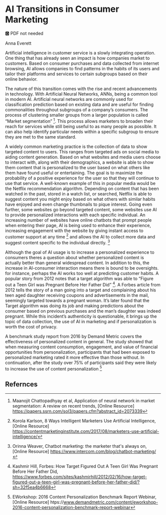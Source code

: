 # AI Transitions in Consumer Marketing

:o2: PDF not needed

Anna Everett

Artificial intelligence in customer service is a slowly integrating
operation. One thing that has already seen an impact is how companies
market to customers. Based on consumer purchases and data collected
from internet browsing, AI allows companies to find patterns in the
habits of its users and tailor their platforms and services to certain
subgroups based on their online behavior.

The nature of this transition comes with the rise and recent
advancements in technology. With Artificial Neural Networks, ANNs,
being a common tool in modern AI. Artificial neural networks are
commonly used for classification prediction based on existing data and
are useful for finding commonalities throughout subgroups of a
company’s consumers. The process of clustering smaller groups from a
larger population is called “Market segmentation” [^1]. This process 
allows marketers to broaden their reach for services while still being 
useful to as many people as possible. It can also help identify 
particular needs within a specific subgroup to ensure they are met 
to the same standard.

A widely common marketing practice is the collection of data to show
targeted content to users. This ranges from targeted ads on social
media to aiding content generation. Based on what websites and media
users choose to interact with, along with their demographics, a
website is able to show them content that is personalized to the user
based on what others like them have found useful or entertaining. The
goal is to maximize the probability of a positive experience for the
user so that they will continue to use that service. A well-known
example of this in popular media would be the Netflix recommendation
algorithm. Depending on content that has been watched in the past,
stored in a watch list, or searched, Netflix is able to suggest
content you might enjoy based on what others with similar habits have
enjoyed and even change thumbnails to pique interest. Going even
further, some websites go beyond targeted content, some websites use
AI to provide personalized interactions with each specific individual.
An increasing number of websites have online chatbots that prompt
people when entering their page, AI is being used to enhance their
experience, increasing engagement with the website by giving instant
access to customer support at any time [^2] and allows the AI to collect
more data and suggest content specific to the individual directly. [^3]

Although the goal of AI usage is to increase a personalized experience
to consumers theres a question about whether personalized content is
actually better than general widespread content. In addition to this,
the increase in AI-consumer interaction means there is bound to be
oversights. for instance, perhaps the AI works too well at predicting
customer habits. A popular story from 2012 notes that a target
algorithm was able to “Figure out a Teen Girl was Pregnant Before Her
Father Did” [^4]. A Forbes article from 2012 tells the story
of a man going into a target and complaining about his teen aged
daughter receiving coupons and advertisements in the mail, seemingly
targeted towards a pregnant woman. It’s later found that the Target
algorithm was doing its job and making predictions about the consumer
based on previous purchases and the man’s daughter was indeed
pregnant. While this incident’s authenticity is questionable, it
brings up the topic of data collection, the use of AI in marketing and
if personalization is worth the cost of privacy.

A benchmark study report from 2016 by Demand Metric covers the
effectiveness of personalized content in general. The study showed
that when measuring content consumption, engagement, and value of
financial opportunities from personalization, participants that had
been exposed to personalized marketing rated it more effective than
those without. In continuation, after the study over 75% of
participants said they were likely to increase the use of content
personalization [^5]

## Refernces
 [^1]: Maanojit Chattopadhyay et al, Application of neural network in market segmentation: A review on recent trends, [Online Resource] https://papers.ssrn.com/sol3/papers.cfm?abstract_id=2073339

 [^2]: Korola Karlson, 8 Ways Intelligent Marketers Use Artificial Intelligence, [Online Resource] https://contentmarketinginstitute.com/2017/08/marketers-use-artificial-intelligence/

 [^3]: Orinna Weaver, Chatbot marketing: the marketer that's always on, [Online Resource] https://www.intercom.com/blog/chatbot-marketing/

 [^4]: Kashmir Hill, Forbes: How Target Figured Out A Teen Girl Was Pregnant Before Her Father Did, https://www.forbes.com/sites/kashmirhill/2012/02/16/how-target-figured-out-a-teen-girl-was-pregnant-before-her-father-did/?sh=32f5ea4b6668

 [^5]: EWorkshop: 2016 Content Personalization Benchmark Report Webinar, [Online Resource] htps://www.demandmetric.com/content/eworkshop-2016-content-personalization-benchmark-report-webinar


